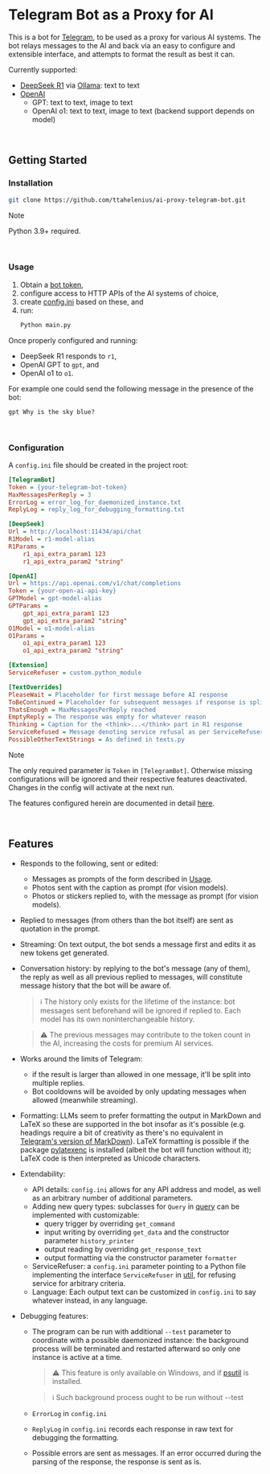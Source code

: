 # **Telegram Bot as a Proxy for AI**

This is a bot for [Telegram](https://telegram.org/), to be used as a proxy for various AI systems.
The bot relays messages to the AI and back via an easy to configure and extensible interface,
and attempts to format the result as best it can.

Currently supported:
* [DeepSeek R1](https://github.com/deepseek-ai/DeepSeek-R1) via [Ollama](https://ollama.com/): text to text
* [OpenAI](https://openai.com/api/)
  * GPT: text to text, image to text
  * OpenAI o1: text to text, image to text (backend support depends on model)

<br />

## **Getting Started**

### **Installation**

```bash
git clone https://github.com/ttahelenius/ai-proxy-telegram-bot.git
```

> [!NOTE]
> Python 3.9+ required.

<br />

### **Usage**

1. Obtain a [bot token](https://core.telegram.org/bots/features#creating-a-new-bot),
2. configure access to HTTP APIs of the AI systems of choice,
3. create [config.ini](#configuration) based on these, and
4. run:
    ```bash
    Python main.py
    ```


Once properly configured and running:
- DeepSeek R1 responds to `r1`,
- OpenAI GPT to `gpt`, and
- OpenAI o1 to `o1`.

For example one could send the following message in the presence of the bot:
```plaintext
gpt Why is the sky blue?
```

<br />

### **Configuration**

A `config.ini` file should be created in the project root:

```ini
[TelegramBot]
Token = {your-telegram-bot-token}
MaxMessagesPerReply = 3
ErrorLog = error_log_for_daemonized_instance.txt
ReplyLog = reply_log_for_debugging_formatting.txt

[DeepSeek]
Url = http://localhost:11434/api/chat
R1Model = r1-model-alias
R1Params =
    r1_api_extra_param1 123
    r1_api_extra_param2 "string"

[OpenAI]
Url = https://api.openai.com/v1/chat/completions
Token = {your-open-ai-api-key}
GPTModel = gpt-model-alias
GPTParams =
    gpt_api_extra_param1 123
    gpt_api_extra_param2 "string"
O1Model = o1-model-alias
O1Params =
    o1_api_extra_param1 123
    o1_api_extra_param2 "string"

[Extension]
ServiceRefuser = custom.python_module

[TextOverrides]
PleaseWait = Placeholder for first message before AI response
ToBeContinued = Placeholder for subsequent messages if response is split
ThatsEnough = MaxMessagesPerReply reached
EmptyReply = The response was empty for whatever reason
Thinking = Caption for the <think>...</think> part in R1 response
ServiceRefused = Message denoting service refusal as per ServiceRefuser
PossibleOtherTextStrings = As defined in texts.py
```

> [!NOTE]
> The only required parameter is `Token` in `[TelegramBot]`.
> Otherwise missing configurations will be ignored and their respective features deactivated.
> Changes in the config will activate at the next run.

The features configured herein are documented in detail [here](#Features).

<br />

## **Features**

* Responds to the following, sent or edited:
  * Messages as prompts of the form described in [Usage](#Usage).
  * Photos sent with the caption as prompt (for vision models).
  * Photos or stickers replied to, with the message as prompt (for vision models).
* Replied to messages (from others than the bot itself) are sent as quotation in the prompt.
* Streaming: On text output, the bot sends a message first and edits it as new tokens get generated.
* Conversation history: by replying to the bot's message (any of them), the reply as well as all
  previous replied to messages, will constitute message history that the bot will be aware of.
  > :information_source:
    The history only exists for the lifetime of the instance: bot messages sent beforehand will be
    ignored if replied to. Each model has its own noninterchangeable history.

  > :warning: The previous messages may contribute to the token count in the AI, increasing the
    costs for premium AI services.
* Works around the limits of Telegram:
  * if the result is larger than allowed in one message,
    it'll be split into multiple replies.
  * Bot cooldowns will be avoided by only updating messages
    when allowed (meanwhile streaming).
* Formatting: LLMs seem to prefer formatting the output in MarkDown and LaTeX so these
  are supported in the bot insofar as it's possible (e.g. headings require a bit of creativity as there's
  no equivalent in [Telegram's version of MarkDown](https://core.telegram.org/bots/api#markdownv2-style)).
  LaTeX formatting is possible if the package [pylatexenc](https://github.com/phfaist/pylatexenc) is installed
  (albeit the bot will function without it); LaTeX code is then interpreted as Unicode characters.
* Extendability:
  * API details: `config.ini` allows for any API address and model, as well as an arbitrary number of additional parameters.
  * Adding new query types: subclasses for `Query` in [query](query.py) can be implemented with customizable:
    * query trigger by overriding `get_command`
    * input writing by overriding `get_data` and the constructor parameter `history_printer`
    * output reading by overriding `get_response_text`
    * output formatting via the constructor parameter `formatter`
  * ServiceRefuser: a `config.ini` parameter pointing to a Python file implementing the interface
    `ServiceRefuser` in [util](util.py), for refusing service for arbitrary criteria.
  * Language: Each output text can be customized in `config.ini` to say whatever instead, in any language.
* Debugging features:
  * The program can be run with additional `--test` parameter to coordinate with a possible daemonized
    instance: the background process will be terminated and restarted afterward so only one instance
    is active at a time.

    > :warning: This feature is only available on Windows, and if [psutil](https://github.com/giampaolo/psutil)
      is installed.

    > :information_source:
      Such background process ought to be run without --test
  * `ErrorLog` in `config.ini`
  * `ReplyLog` in `config.ini` records each response in raw text for debugging the formatting.
  * Possible errors are sent as messages. If an error occurred during the parsing of the response,
    the response is sent as is.
